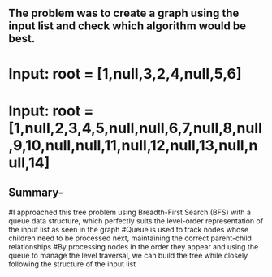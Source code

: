 ## The problem was to create a graph using the input list and check which algorithm would be best.


# Input: root = [1,null,3,2,4,null,5,6]

# Input: root = [1,null,2,3,4,5,null,null,6,7,null,8,null,9,10,null,null,11,null,12,null,13,null,null,14]

## Summary-

#I approached this tree problem using Breadth-First Search (BFS) with a queue data structure, which perfectly suits the level-order representation of the input list as seen in the graph
#Queue is used to track nodes whose children need to be processed next, maintaining the correct parent-child relationships
#By processing nodes in the order they appear and using the queue to manage the level traversal, we can build the tree while closely following the structure of the input list

